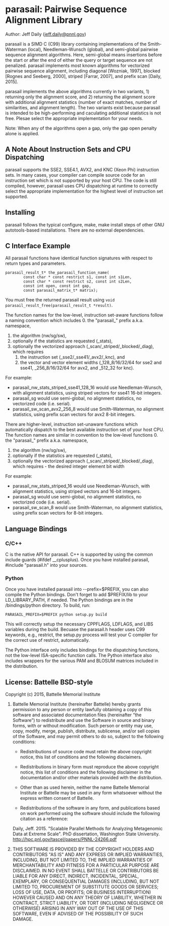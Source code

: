 # parasail: Pairwise Sequence Alignment Library

Author: Jeff Daily (jeff.daily@pnnl.gov)

parasail is a SIMD C (C99) library containing implementations of the Smith-Waterman (local), Needleman-Wunsch (global), and semi-global pairwise sequence alignment algorithms.  Here, semi-global means insertions before the start or after the end of either the query or target sequence are not penalized.  parasail implements most known algorithms for vectorized pairwise sequence alignment, including diagonal [Wozniak, 1997], blocked [Rognes and Seeberg, 2000], striped [Farrar, 2007], and prefix scan [Daily, 2015].

parasail implements the above algorithms currently in two variants, 1) returning only the alignment score, and 2) returning the alignment score with additional alignment statistics (number of exact matches, number of similarities, and alignment length).  The two variants exist because parasail is intended to be high-performing and caculating additional statistics is not free.  Plesae select the appropriate implementation for your needs.

Note: When any of the algorithms open a gap, only the gap open penalty alone is applied.

## A Note About Instruction Sets and CPU Dispatching

parasail supports the SSE2, SSE4.1, AVX2, and KNC (Xeon Phi) instruction sets.  In many cases, your compiler can compile source code for an instruction set which is not supported by your host CPU.  The code is still compiled, however, parasail uses CPU dispatching at runtime to correctly select the appropriate implementation for the highest level of instruction set supported.

## Installing

parasail follows the typical configure, make, make install steps of other GNU autotools-based installations.  There are no external dependencies.

## C Interface Example

All parasail functions have identical function signatures with respect to return types and parameters.

```
parasail_result_t* the_parasail_function_name(
        const char * const restrict s1, const int s1Len,
        const char * const restrict s2, const int s2Len,
        const int open, const int gap,
        const parasail_matrix_t* matrix);
```
You must free the returned parasail result using ```void parasail_result_free(parasail_result_t *result)```.

The function names for the low-level, instruction set-aware functions follow a naming convention which includes
  0. the "parasail_" prefix a.k.a. namespace,
  1. the algorithm (nw/sg/sw),
  2. optionally if the statistics are requested (_stats),
  3. optionally the vectorized approach (_scan/_striped/_blocked/_diag), which requires
     1. the instruction set (_sse2/_sse41/_avx2/_knc), and
     2. the vector and vector element widths (_128_8/16/32/64 for sse2 and sse41, _256_8/16/32/64 for avx2, and _512_32 for knc).

For example:

- parasail_nw_stats_striped_sse41_128_16 would use Needleman-Wunsch, with alignment statistics, using striped vectors for sse41 16-bit integers.
- parasail_sg would use semi-global, no alignment statistics, no vectorized code (i.e. serial).
- parasail_sw_scan_avx2_256_8 would use Smith-Waterman, no alignment statistics, using prefix scan vectors for avx2 8-bit integers.

There are higher-level, instruction set-unaware functions which automatically dispatch to the best available instruction set of your host CPU.  The function names are similar in convention to the low-level functions
  0. the "parasail_" prefix a.k.a. namespace,
  1. the algorithm (nw/sg/sw),
  2. optionally if the statistics are requested (_stats),
  3. optionally the vectorized approach (_scan/_striped/_blocked/_diag), which requires
    - the desired integer element bit width

For example:

- parasail_nw_stats_striped_16 would use Needleman-Wunsch, with alignment statistics, using striped vectors and 16-bit integers.
- parasail_sg would use semi-global, no alignment statistics, no vectorized code (i.e. serial).
- parasail_sw_scan_8 would use Smith-Waterman, no alignment statistics, using prefix scan vectors for 8-bit integers.

## Language Bindings

### C/C++

C is the native API for parasail.  C++ is supported by using the common include guards (#ifdef __cplusplus).  Once you have installed parasail, #include "parasail.h" into your sources.  

### Python

Once you have installed parasail into --prefix=$PREFIX, you can also compile the Python bindings.  Don't forget to add $PREFIX/lib to your LD_LIBRARY_PATH, if needed.  The Python bindings are in the <parasail>/bindings/python directory.  To build, run:

```
PARASAIL_PREFIX=$PREFIX python setup.py build
```

This will correctly setup the necessary CPPFLAGS, LDFLAGS, and LIBS variables during the build.  Becuase the parasail.h header uses C99 keywords, e.g., restrict, the setup.py process will test your C compiler for the correct use of restrict, automatically.

The Python interface only includes bindings for the dispatching functions, not the low-level ISA-specific function calls.  The Python interface also includes wrappers for the various PAM and BLOSUM matrices included in the distribution.

## License: Battelle BSD-style

Copyright (c) 2015, Battelle Memorial Institute

1.  Battelle Memorial Institute (hereinafter Battelle) hereby grants
    permission to any person or entity lawfully obtaining a copy of this
    software and associated documentation files (hereinafter “the
    Software”) to redistribute and use the Software in source and binary
    forms, with or without modification.  Such person or entity may use,
    copy, modify, merge, publish, distribute, sublicense, and/or sell
    copies of the Software, and may permit others to do so, subject to
    the following conditions:

    - Redistributions of source code must retain the above copyright
      notice, this list of conditions and the following disclaimers.

    - Redistributions in binary form must reproduce the above copyright
      notice, this list of conditions and the following disclaimer in
      the documentation and/or other materials provided with the
      distribution.

    - Other than as used herein, neither the name Battelle Memorial
      Institute or Battelle may be used in any form whatsoever without
      the express written consent of Battelle.

    - Redistributions of the software in any form, and publications
      based on work performed using the software should include the
      following citation as a reference:

    Daily, Jeff. 2015. "Scalable Parallel Methods for Analyzing
    Metagenomic Data at Extreme Scale". PhD dissertation, Washington
    State University.  http://hpc.pnl.gov/tascel/papers/PNNL-24266.pdf

2.  THIS SOFTWARE IS PROVIDED BY THE COPYRIGHT HOLDERS AND CONTRIBUTORS
    "AS IS" AND ANY EXPRESS OR IMPLIED WARRANTIES, INCLUDING, BUT NOT
    LIMITED TO, THE IMPLIED WARRANTIES OF MERCHANTABILITY AND FITNESS
    FOR A PARTICULAR PURPOSE ARE DISCLAIMED. IN NO EVENT SHALL BATTELLE
    OR CONTRIBUTORS BE LIABLE FOR ANY DIRECT, INDIRECT, INCIDENTAL,
    SPECIAL, EXEMPLARY, OR CONSEQUENTIAL DAMAGES (INCLUDING, BUT NOT
    LIMITED TO, PROCUREMENT OF SUBSTITUTE GOODS OR SERVICES; LOSS OF
    USE, DATA, OR PROFITS; OR BUSINESS INTERRUPTION) HOWEVER CAUSED AND
    ON ANY THEORY OF LIABILITY, WHETHER IN CONTRACT, STRICT LIABILITY,
    OR TORT (INCLUDING NEGLIGENCE OR OTHERWISE) ARISING IN ANY WAY OUT
    OF THE USE OF THIS SOFTWARE, EVEN IF ADVISED OF THE POSSIBILITY OF
    SUCH DAMAGE.

